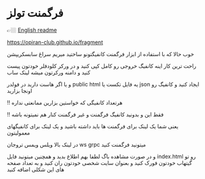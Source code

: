 # فرگمنت تولز

👉🏼 [English readme](https://github.com/opiran-club/fragment/blob/main/README%5BENG%5D.md)



https://opiran-club.github.io/fragment

خوب حالا که با استفاده از ابزار فرگمنت کانفیگتونو ساختید میریم سراغ سابسکریپشن

راحت ترین کار اینه کانفیگ خروجی رو کامل کپی کنید و در ورکر کلودفلر خودتون پیست کنید و دامنه ورکرتون میشه لینک ساب 

و یا اگر هاست دارید در فولدر public html یه فایل تکست یا json ایجاد کنید و کانفیگ رو اونجا بزارید 

‼️ هرتعداد کانفیگی که خواستین بزارین ممانعتی نداره

‼️ فقط این و بدونید کانفیگ فرگمنت و غیر فرگمنت کنار هم نمیتونه باشه 


یعنی شما یک لینک برای فرگمنت ها باید داشته باشید و یک لینک برای کانفیگهای معمولیتون


در لینک بالا ویلس ویمس تروجان ws grpc میتونید فرگمنت کنید 

و در صورت مشاهده باگ لطفا بهم اطلاع بدید و همچنین میتونید فایل index.html رو تو گیتهاب خودتون فورک کنید و بعنوان سایت شخصی خودتون ران کنید و به تعداد صفحه های این شکلی اضافه کنید 

